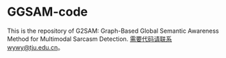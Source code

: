 # GGSAM-code
This is the repository of G2SAM: Graph-Based Global Semantic Awareness Method for Multimodal Sarcasm Detection. 需要代码请联系wywy@tju.edu.cn。
